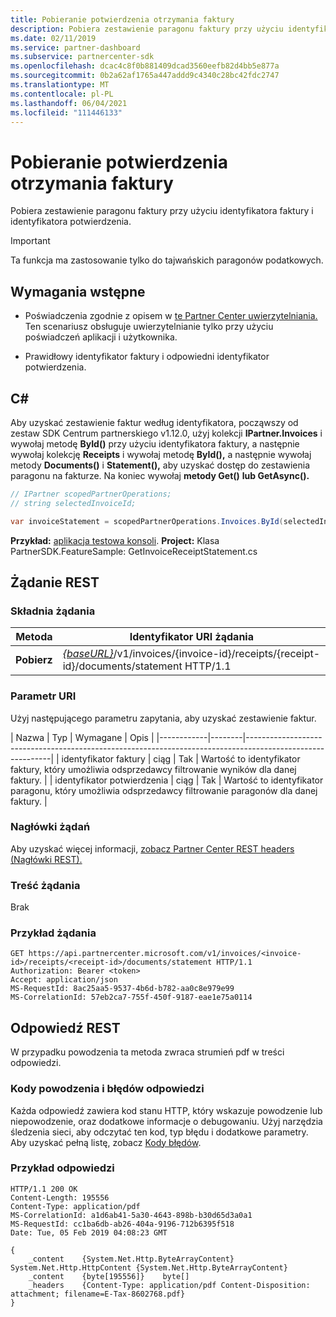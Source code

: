 ```yaml
---
title: Pobieranie potwierdzenia otrzymania faktury
description: Pobiera zestawienie paragonu faktury przy użyciu identyfikatora faktury i identyfikatora potwierdzenia.
ms.date: 02/11/2019
ms.service: partner-dashboard
ms.subservice: partnercenter-sdk
ms.openlocfilehash: dcac4c8f0b881409dcad3560eefb82d4bb5e877a
ms.sourcegitcommit: 0b2a62af1765a447addd9c4340c28bc42fdc2747
ms.translationtype: MT
ms.contentlocale: pl-PL
ms.lasthandoff: 06/04/2021
ms.locfileid: "111446133"
---
```

# <a name="get-invoice-receipt-statement"></a>Pobieranie potwierdzenia otrzymania faktury

Pobiera zestawienie paragonu faktury przy użyciu identyfikatora faktury i identyfikatora potwierdzenia.

> [!IMPORTANT]
> Ta funkcja ma zastosowanie tylko do tajwańskich paragonów podatkowych.

## <a name="prerequisites"></a>Wymagania wstępne

- Poświadczenia zgodnie z opisem w [te Partner Center uwierzytelniania.](partner-center-authentication.md) Ten scenariusz obsługuje uwierzytelnianie tylko przy użyciu poświadczeń aplikacji i użytkownika.

- Prawidłowy identyfikator faktury i odpowiedni identyfikator potwierdzenia.

## <a name="c"></a>C\#

Aby uzyskać zestawienie faktur według identyfikatora, począwszy od zestaw SDK Centrum partnerskiego v1.12.0, użyj kolekcji **IPartner.Invoices** i wywołaj metodę **ById()** przy użyciu identyfikatora faktury, a następnie wywołaj kolekcję **Receipts** i wywołaj metodę **ById(),** a następnie wywołaj metody **Documents()** i **Statement(),** aby uzyskać dostęp do zestawienia paragonu na fakturze. Na koniec wywołaj **metody Get()** **lub GetAsync().**

``` csharp
// IPartner scopedPartnerOperations;
// string selectedInvoiceId;

var invoiceStatement = scopedPartnerOperations.Invoices.ById(selectedInvoiceId).Receipts.ById(selectedReceipt).Documents.Statement.Get();
```

**Przykład:** [aplikacja testowa konsoli](console-test-app.md). **Project:** Klasa PartnerSDK.FeatureSample: GetInvoiceReceiptStatement.cs 

## <a name="rest-request"></a>Żądanie REST

### <a name="request-syntax"></a>Składnia żądania

| Metoda  | Identyfikator URI żądania                                                                                                            |
|---------|------------------------------------------------------------------------------------------------------------------------|
| **Pobierz** | [*{baseURL}*](partner-center-rest-urls.md)/v1/invoices/{invoice-id}/receipts/{receipt-id}/documents/statement HTTP/1.1 |

### <a name="uri-parameter"></a>Parametr URI

Użyj następującego parametru zapytania, aby uzyskać zestawienie faktur.

| Nazwa       | Typ   | Wymagane | Opis                                                                                    |
|------------|--------|-----------------------------------------------------------------------------------------------------------|
| identyfikator faktury | ciąg | Tak      | Wartość to identyfikator faktury, który umożliwia odsprzedawcy filtrowanie wyników dla danej faktury. |
| identyfikator potwierdzenia | ciąg | Tak      | Wartość to identyfikator paragonu, który umożliwia odsprzedawcy filtrowanie paragonów dla danej faktury. |

### <a name="request-headers"></a>Nagłówki żądań

Aby uzyskać więcej informacji, [zobacz Partner Center REST headers (Nagłówki REST).](headers.md)

### <a name="request-body"></a>Treść żądania

Brak

### <a name="request-example"></a>Przykład żądania

```http
GET https://api.partnercenter.microsoft.com/v1/invoices/<invoice-id>/receipts/<receipt-id>/documents/statement HTTP/1.1
Authorization: Bearer <token>
Accept: application/json
MS-RequestId: 8ac25aa5-9537-4b6d-b782-aa0c8e979e99
MS-CorrelationId: 57eb2ca7-755f-450f-9187-eae1e75a0114
```

## <a name="rest-response"></a>Odpowiedź REST

W przypadku powodzenia ta metoda zwraca strumień pdf w treści odpowiedzi.

### <a name="response-success-and-error-codes"></a>Kody powodzenia i błędów odpowiedzi

Każda odpowiedź zawiera kod stanu HTTP, który wskazuje powodzenie lub niepowodzenie, oraz dodatkowe informacje o debugowaniu. Użyj narzędzia śledzenia sieci, aby odczytać ten kod, typ błędu i dodatkowe parametry. Aby uzyskać pełną listę, zobacz [Kody błędów](error-codes.md).

### <a name="response-example"></a>Przykład odpowiedzi

```http
HTTP/1.1 200 OK
Content-Length: 195556
Content-Type: application/pdf
MS-CorrelationId: a1d6ab41-5a30-4643-898b-b30d65d3a0a1
MS-RequestId: cc1ba6db-ab26-404a-9196-712b6395f518
Date: Tue, 05 Feb 2019 04:08:23 GMT

{
    _content    {System.Net.Http.ByteArrayContent}    System.Net.Http.HttpContent {System.Net.Http.ByteArrayContent}
    _content    {byte[195556]}    byte[]
    _headers    {Content-Type: application/pdf Content-Disposition: attachment; filename=E-Tax-8602768.pdf}
}
```
